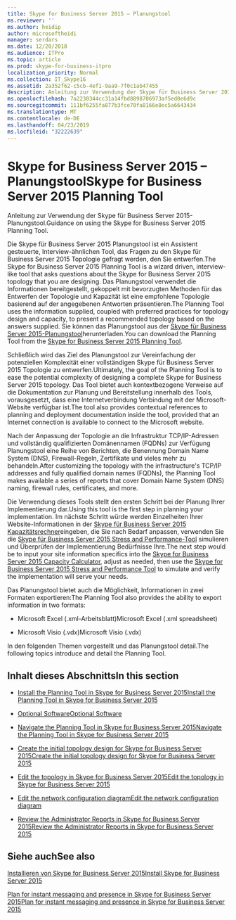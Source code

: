 ```yaml
---
title: Skype for Business Server 2015 – Planungstool
ms.reviewer: ''
ms.author: heidip
author: microsoftheidi
manager: serdars
ms.date: 12/20/2018
ms.audience: ITPro
ms.topic: article
ms.prod: skype-for-business-itpro
localization_priority: Normal
ms.collection: IT_Skype16
ms.assetid: 2a352f62-c5cb-4ef1-9aa9-7f0c1ab47455
description: Anleitung zur Verwendung der Skype für Business Server 2015-Planungstool.
ms.openlocfilehash: 7a2230344cc31a14fbd8898706973af5ed0e6d9c
ms.sourcegitcommit: 111bf6255fa877b3fce70fa8166e8ec5a6643434
ms.translationtype: MT
ms.contentlocale: de-DE
ms.lasthandoff: 04/23/2019
ms.locfileid: "32222639"
---
```

# <a name="skype-for-business-server-2015-planning-tool"></a><span data-ttu-id="4b3de-103">Skype for Business Server 2015 – Planungstool</span><span class="sxs-lookup"><span data-stu-id="4b3de-103">Skype for Business Server 2015 Planning Tool</span></span>
 
<span data-ttu-id="4b3de-104">Anleitung zur Verwendung der Skype für Business Server 2015-Planungstool.</span><span class="sxs-lookup"><span data-stu-id="4b3de-104">Guidance on using the Skype for Business Server 2015 Planning Tool.</span></span>
  
<span data-ttu-id="4b3de-105">Die Skype für Business Server 2015 Planungstool ist ein Assistent gesteuerte, Interview-ähnlichen Tool, das Fragen zu den Skype für Business Server 2015 Topologie gefragt werden, den Sie entwerfen.</span><span class="sxs-lookup"><span data-stu-id="4b3de-105">The Skype for Business Server 2015 Planning Tool is a wizard driven, interview-like tool that asks questions about the Skype for Business Server 2015 topology that you are designing.</span></span> <span data-ttu-id="4b3de-106">Das Planungstool verwendet die Informationen bereitgestellt, gekoppelt mit bevorzugten Methoden für das Entwerfen der Topologie und Kapazität ist eine empfohlene Topologie basierend auf der angegebenen Antworten präsentieren.</span><span class="sxs-lookup"><span data-stu-id="4b3de-106">The Planning Tool uses the information supplied, coupled with preferred practices for topology design and capacity, to present a recommended topology based on the answers supplied.</span></span> <span data-ttu-id="4b3de-107">Sie können das Planungstool aus der [Skype für Business Server 2015-Planungstool](https://go.microsoft.com/fwlink/p/?LinkID=282725)herunterladen.</span><span class="sxs-lookup"><span data-stu-id="4b3de-107">You can download the Planning Tool from the [Skype for Business Server 2015 Planning Tool](https://go.microsoft.com/fwlink/p/?LinkID=282725).</span></span>
  
<span data-ttu-id="4b3de-108">Schließlich wird das Ziel des Planungstool zur Vereinfachung der potenziellen Komplexität einer vollständigen Skype für Business Server 2015 Topologie zu entwerfen.</span><span class="sxs-lookup"><span data-stu-id="4b3de-108">Ultimately, the goal of the Planning Tool is to ease the potential complexity of designing a complete Skype for Business Server 2015 topology.</span></span> <span data-ttu-id="4b3de-109">Das Tool bietet auch kontextbezogene Verweise auf die Dokumentation zur Planung und Bereitstellung innerhalb des Tools, vorausgesetzt, dass eine Internetverbindung Verbindung mit der Microsoft-Website verfügbar ist.</span><span class="sxs-lookup"><span data-stu-id="4b3de-109">The tool also provides contextual references to planning and deployment documentation inside the tool, provided that an Internet connection is available to connect to the Microsoft  website.</span></span>
  
<span data-ttu-id="4b3de-110">Nach der Anpassung der Topologie an die Infrastruktur TCP/IP-Adressen und vollständig qualifizierten Domänennamen (FQDNs) zur Verfügung Planungstool eine Reihe von Berichten, die Benennung Domain Name System (DNS), Firewall-Regeln, Zertifikate und vieles mehr zu behandeln.</span><span class="sxs-lookup"><span data-stu-id="4b3de-110">After customizing the topology with the infrastructure's TCP/IP addresses and fully qualified domain names (FQDNs), the Planning Tool makes available a series of reports that cover Domain Name System (DNS) naming, firewall rules, certificates, and more.</span></span> 
  
<span data-ttu-id="4b3de-111">Die Verwendung dieses Tools stellt den ersten Schritt bei der Planung Ihrer Implementierung dar.</span><span class="sxs-lookup"><span data-stu-id="4b3de-111">Using this tool is the first step in planning your implementation.</span></span> <span data-ttu-id="4b3de-112">Im nächste Schritt würde werden Einzelheiten Ihrer Website-Informationen in der [Skype für Business Server 2015 Kapazitätsrechner](https://www.microsoft.com/en-us/download/details.aspx?id=51196)eingeben, die Sie nach Bedarf anpassen, verwenden Sie die [Skype für Business Server 2015 Stress and Performance-Tool](https://www.microsoft.com/en-us/download/details.aspx?id=50367) simulieren und Überprüfen der Implementierung Bedürfnisse Ihre.</span><span class="sxs-lookup"><span data-stu-id="4b3de-112">The next step would be to input your site information specifics into the [Skype for Business Server 2015 Capacity Calculator](https://www.microsoft.com/en-us/download/details.aspx?id=51196), adjust as needed, then use the [Skype for Business Server 2015 Stress and Performance Tool](https://www.microsoft.com/en-us/download/details.aspx?id=50367) to simulate and verify the implementation will serve your needs.</span></span>
  
<span data-ttu-id="4b3de-113">Das Planungstool bietet auch die Möglichkeit, Informationen in zwei Formaten exportieren:</span><span class="sxs-lookup"><span data-stu-id="4b3de-113">The Planning Tool also provides the ability to export information in two formats:</span></span>
  
- <span data-ttu-id="4b3de-114">Microsoft Excel (.xml-Arbeitsblatt)</span><span class="sxs-lookup"><span data-stu-id="4b3de-114">Microsoft Excel (.xml spreadsheet)</span></span>
    
- <span data-ttu-id="4b3de-115">Microsoft Visio (.vdx)</span><span class="sxs-lookup"><span data-stu-id="4b3de-115">Microsoft Visio (.vdx)</span></span>
    
<span data-ttu-id="4b3de-116">In den folgenden Themen vorgestellt und das Planungstool detail.</span><span class="sxs-lookup"><span data-stu-id="4b3de-116">The following topics introduce and detail the Planning Tool.</span></span>
  
## <a name="in-this-section"></a><span data-ttu-id="4b3de-117">Inhalt dieses Abschnitts</span><span class="sxs-lookup"><span data-stu-id="4b3de-117">In this section</span></span>

- [<span data-ttu-id="4b3de-118">Install the Planning Tool in Skype for Business Server 2015</span><span class="sxs-lookup"><span data-stu-id="4b3de-118">Install the Planning Tool in Skype for Business Server 2015</span></span>](install.md)
    
- [<span data-ttu-id="4b3de-119">Optional Software</span><span class="sxs-lookup"><span data-stu-id="4b3de-119">Optional Software</span></span>](install.md#Optional_Software)
    
- [<span data-ttu-id="4b3de-120">Navigate the Planning Tool in Skype for Business Server 2015</span><span class="sxs-lookup"><span data-stu-id="4b3de-120">Navigate the Planning Tool in Skype for Business Server 2015</span></span>](navigate.md)
    
- [<span data-ttu-id="4b3de-121">Create the initial topology design for Skype for Business Server 2015</span><span class="sxs-lookup"><span data-stu-id="4b3de-121">Create the initial topology design for Skype for Business Server 2015</span></span>](create-the-initial-design.md)
    
- [<span data-ttu-id="4b3de-122">Edit the topology in Skype for Business Server 2015</span><span class="sxs-lookup"><span data-stu-id="4b3de-122">Edit the topology in Skype for Business Server 2015</span></span>](edit-the-topology.md)
    
- [<span data-ttu-id="4b3de-123">Edit the network configuration diagram</span><span class="sxs-lookup"><span data-stu-id="4b3de-123">Edit the network configuration diagram</span></span>](edit-the-topology.md#Edit_Network_diagram)
    
- [<span data-ttu-id="4b3de-124">Review the Administrator Reports in Skype for Business Server 2015</span><span class="sxs-lookup"><span data-stu-id="4b3de-124">Review the Administrator Reports in Skype for Business Server 2015</span></span>](review-the-administrator-reports.md)
    
## <a name="see-also"></a><span data-ttu-id="4b3de-125">Siehe auch</span><span class="sxs-lookup"><span data-stu-id="4b3de-125">See also</span></span>

[<span data-ttu-id="4b3de-126">Installieren von Skype for Business Server 2015</span><span class="sxs-lookup"><span data-stu-id="4b3de-126">Install Skype for Business Server 2015</span></span>](../../deploy/install/install.md)
  
[<span data-ttu-id="4b3de-127">Plan for instant messaging and presence in Skype for Business Server 2015</span><span class="sxs-lookup"><span data-stu-id="4b3de-127">Plan for instant messaging and presence in Skype for Business Server 2015</span></span>](../../plan-your-deployment/instant-messaging-and-presence.md)

